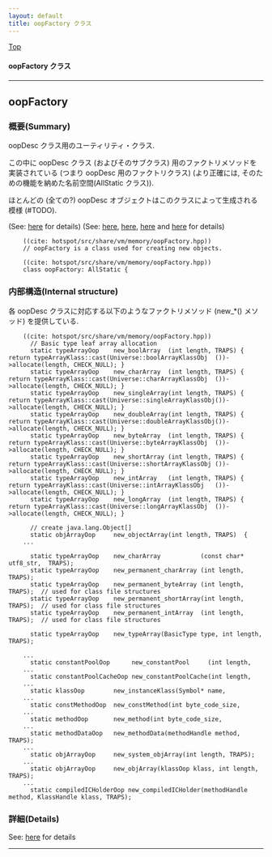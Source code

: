 ```yaml
---
layout: default
title: oopFactory クラス 
---
```

[Top](../index.html)

#### oopFactory クラス 



---
## <a name="no2H52_HE2" id="no2H52_HE2">oopFactory</a>

### 概要(Summary)
oopDesc クラス用のユーティリティ・クラス.

この中に oopDesc クラス (およびそのサブクラス) 用のファクトリメソッドを実装されている (つまり oopDesc 用のファクトリクラス)
(より正確には, そのための機能を納めた名前空間(AllStatic クラス)).

ほとんどの (全ての?) oopDesc オブジェクトはこのクラスによって生成される模様 (#TODO).

(See: [here](no2114rPX.html) for details) (See: [here](no30267vB.html), [here](no28916Q0G.html), [here](no28916qPH.html) and [here](no289163ZN.html) for details)


```
    ((cite: hotspot/src/share/vm/memory/oopFactory.hpp))
    // oopFactory is a class used for creating new objects.
```


```
    ((cite: hotspot/src/share/vm/memory/oopFactory.hpp))
    class oopFactory: AllStatic {
```

### 内部構造(Internal structure)
各 oopDesc クラスに対応する以下のようなファクトリメソッド (new_*() メソッド) を提供している.


```
    ((cite: hotspot/src/share/vm/memory/oopFactory.hpp))
      // Basic type leaf array allocation
      static typeArrayOop    new_boolArray  (int length, TRAPS) { return typeArrayKlass::cast(Universe::boolArrayKlassObj  ())->allocate(length, CHECK_NULL); }
      static typeArrayOop    new_charArray  (int length, TRAPS) { return typeArrayKlass::cast(Universe::charArrayKlassObj  ())->allocate(length, CHECK_NULL); }
      static typeArrayOop    new_singleArray(int length, TRAPS) { return typeArrayKlass::cast(Universe::singleArrayKlassObj())->allocate(length, CHECK_NULL); }
      static typeArrayOop    new_doubleArray(int length, TRAPS) { return typeArrayKlass::cast(Universe::doubleArrayKlassObj())->allocate(length, CHECK_NULL); }
      static typeArrayOop    new_byteArray  (int length, TRAPS) { return typeArrayKlass::cast(Universe::byteArrayKlassObj  ())->allocate(length, CHECK_NULL); }
      static typeArrayOop    new_shortArray (int length, TRAPS) { return typeArrayKlass::cast(Universe::shortArrayKlassObj ())->allocate(length, CHECK_NULL); }
      static typeArrayOop    new_intArray   (int length, TRAPS) { return typeArrayKlass::cast(Universe::intArrayKlassObj   ())->allocate(length, CHECK_NULL); }
      static typeArrayOop    new_longArray  (int length, TRAPS) { return typeArrayKlass::cast(Universe::longArrayKlassObj  ())->allocate(length, CHECK_NULL); }
    
      // create java.lang.Object[]
      static objArrayOop     new_objectArray(int length, TRAPS)  {
    ...
    
      static typeArrayOop    new_charArray           (const char* utf8_str,  TRAPS);
      static typeArrayOop    new_permanent_charArray (int length, TRAPS);
      static typeArrayOop    new_permanent_byteArray (int length, TRAPS);  // used for class file structures
      static typeArrayOop    new_permanent_shortArray(int length, TRAPS);  // used for class file structures
      static typeArrayOop    new_permanent_intArray  (int length, TRAPS);  // used for class file structures
    
      static typeArrayOop    new_typeArray(BasicType type, int length, TRAPS);
    
    ...
      static constantPoolOop      new_constantPool     (int length,
    ...
      static constantPoolCacheOop new_constantPoolCache(int length,
    ...
      static klassOop        new_instanceKlass(Symbol* name,
    ...
      static constMethodOop  new_constMethod(int byte_code_size,
    ...
      static methodOop       new_method(int byte_code_size,
    ...
      static methodDataOop   new_methodData(methodHandle method, TRAPS);
    ...
      static objArrayOop     new_system_objArray(int length, TRAPS);
    ...
      static objArrayOop     new_objArray(klassOop klass, int length, TRAPS);
    ...
      static compiledICHolderOop new_compiledICHolder(methodHandle method, KlassHandle klass, TRAPS);
```




### 詳細(Details)
See: [here](../doxygen/classoopFactory.html) for details

---
